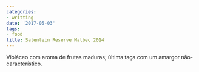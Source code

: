 ```yaml
---
categories:
- writting
date: '2017-05-03'
tags:
- food
title: Salentein Reserve Malbec 2014
---
```


Violáceo com aroma de frutas maduras; última taça com um amargor não-característico.

